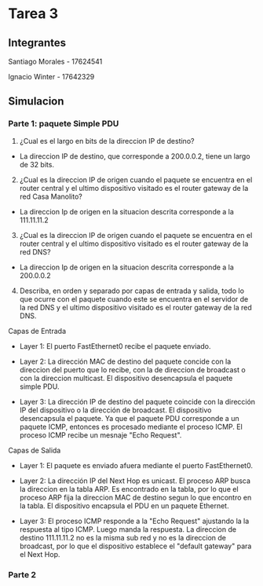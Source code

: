 # Tarea 3

## Integrantes

Santiago Morales - 17624541

Ignacio Winter - 17642329

## Simulacion

### Parte 1: paquete Simple PDU

1. ¿Cual es el largo en bits de la direccion IP de destino?

* La direccion IP de destino, que corresponde a 200.0.0.2, tiene un largo de 32 bits.

2. ¿Cual es la direccion IP de origen cuando el paquete se encuentra en el router central y el ultimo dispositivo visitado es el router gateway de la red Casa Manolito?

* La direccion Ip de origen en la situacion descrita corresponde a la 111.11.11.2 

3. ¿Cual es la direccion IP de origen cuando el paquete se encuentra en el router central y el ultimo dispositivo visitado es el router gateway de la red DNS?

* La direccion Ip de origen en la situacion descrita corresponde a la 200.0.0.2

4. Describa, en orden y separado por capas de entrada y salida, todo lo que ocurre con el paquete cuando este se encuentra en el servidor de la red DNS y el ultimo dispositivo visitado es el router gateway de la red DNS.

Capas de Entrada

* Layer 1: El puerto FastEthernet0 recibe el paquete enviado.

* Layer 2: La dirección MAC de destino del paquete concide con la direccion del puerto que lo recibe, con la de direccion de broadcast o con la direccion multicast. El dispositivo desencapsula el paquete simple PDU.

* Layer 3: La dirección IP de destino del paquete coincide con la dirección IP del dispositivo o la dirección de broadcast. El dispositivo desencapsula el paquete. Ya que el paquete PDU corresponde a un paquete ICMP, entonces es procesado mediante el proceso ICMP. El proceso ICMP recibe un mesnaje "Echo Request".

Capas de Salida

* Layer 1: El paquete es enviado afuera mediante el puerto FastEthernet0.

* Layer 2: La dirección IP del Next Hop es unicast. El proceso ARP busca la direccion en la tabla ARP. Es encontrado en la tabla, por lo que el proceso ARP fija la direccion MAC de destino segun lo que encontro en la tabla. El dispositivo encapsula el PDU en un paquete Ethernet.  

* Layer 3: El proceso ICMP responde a la "Echo Request" ajustando la la respuesta al tipo ICMP. Luego manda la respuesta. La direccion de destino 111.11.11.2 no es la misma sub red y no es la direccion de broadcast, por lo que el dispositivo establece el "default gateway" para el Next Hop.

### Parte 2
